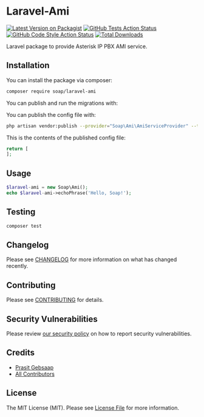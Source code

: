 # Laravel-Ami

[![Latest Version on Packagist](https://img.shields.io/packagist/v/soap/laravel-ami.svg?style=flat-square)](https://packagist.org/packages/soap/laravel-ami)
[![GitHub Tests Action Status](https://img.shields.io/github/workflow/status/soap/laravel-ami/run-tests?label=tests)](https://github.com/soap/laravel-ami/actions?query=workflow%3Arun-tests+branch%3Amain)
[![GitHub Code Style Action Status](https://img.shields.io/github/workflow/status/soap/laravel-ami/Check%20&%20fix%20styling?label=code%20style)](https://github.com/soap/laravel-ami/actions?query=workflow%3A"Check+%26+fix+styling"+branch%3Amain)
[![Total Downloads](https://img.shields.io/packagist/dt/soap/laravel-ami.svg?style=flat-square)](https://packagist.org/packages/soap/laravel-ami)


Laravel package to provide Asterisk IP PBX AMI service.

## Installation

You can install the package via composer:

```bash
composer require soap/laravel-ami
```

You can publish and run the migrations with:


You can publish the config file with:
```bash
php artisan vendor:publish --provider="Soap\Ami\AmiServiceProvider" --tag="laravel-ami-config"
```

This is the contents of the published config file:

```php
return [
];
```

## Usage

```php
$laravel-ami = new Soap\Ami();
echo $laravel-ami->echoPhrase('Hello, Soap!');
```

## Testing

```bash
composer test
```

## Changelog

Please see [CHANGELOG](CHANGELOG.md) for more information on what has changed recently.

## Contributing

Please see [CONTRIBUTING](.github/CONTRIBUTING.md) for details.

## Security Vulnerabilities

Please review [our security policy](../../security/policy) on how to report security vulnerabilities.

## Credits

- [Prasit Gebsaap](https://github.com/soap)
- [All Contributors](../../contributors)

## License

The MIT License (MIT). Please see [License File](LICENSE.md) for more information.
